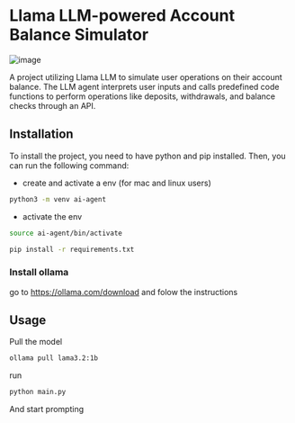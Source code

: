 # Llama LLM-powered Account Balance Simulator



![image](https://github.com/user-attachments/assets/aa2195fd-1728-46ff-a77c-4936e34ead3d)

A project utilizing Llama LLM to simulate user operations on their account balance. The LLM agent interprets user inputs and calls predefined code functions to perform operations like deposits, withdrawals, and balance checks through an API.

## Installation

To install the project, you need to have python and pip installed. Then, you can run the following command:

- create and activate a env (for mac and linux users)

```bash
python3 -m venv ai-agent
```

- activate the env

```bash
source ai-agent/bin/activate
```

```bash
pip install -r requirements.txt
```

### Install ollama

go to https://ollama.com/download and folow the instructions

## Usage

Pull the model

```bash
ollama pull lama3.2:1b
```

run 
```bash
python main.py
```

And start prompting
